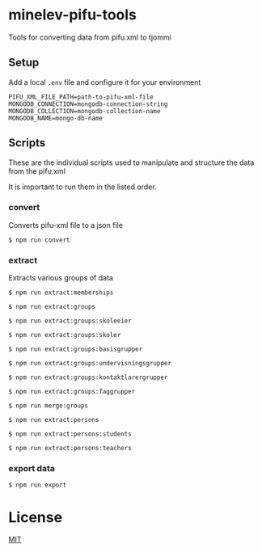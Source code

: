 # minelev-pifu-tools

Tools for converting data from pifu.xml to tjommi

## Setup

Add a local `.env` file and configure it for your environment

```
PIFU_XML_FILE_PATH=path-to-pifu-xml-file
MONGODB_CONNECTION=mongodb-connection-string
MONGODB_COLLECTION=mongodb-collection-name
MONGODB_NAME=mongo-db-name
```

## Scripts
These are the individual scripts used to manipulate and structure the data from the pifu.xml

It is important to run them in the listed order.

### convert
Converts pifu-xml file to a json file

```
$ npm run convert
```

### extract
Extracts various groups of data

```
$ npm run extract:memberships
```

```
$ npm run extract:groups
```

```
$ npm run extract:groups:skoleeier
```

```
$ npm run extract:groups:skoler
```

```
$ npm run extract:groups:basisgrupper
```

```
$ npm run extract:groups:undervisningsgrupper
```

```
$ npm run extract:groups:kontaktlarergrupper
```

```
$ npm run extract:groups:faggrupper
```

```
$ npm run merge:groups
```

```
$ npm run extract:persons
```

```
$ npm run extract:persons:students
```

```
$ npm run extract:persons:teachers
```

### export data

```
$ npm run export
```

# License

[MIT](LICENSE)
